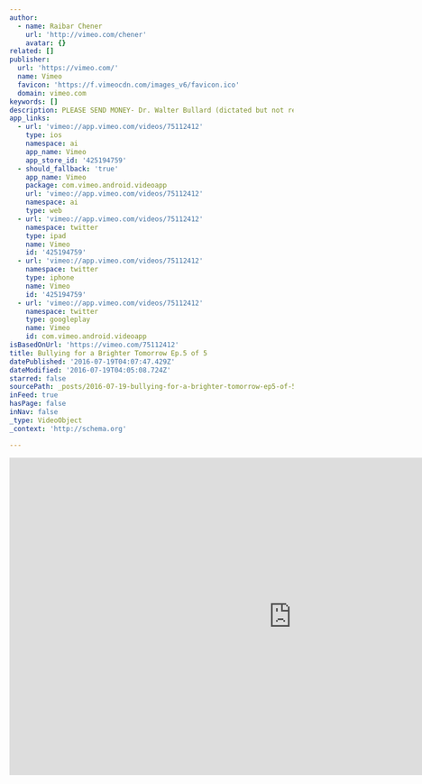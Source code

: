```yaml
---
author:
  - name: Raibar Chener
    url: 'http://vimeo.com/chener'
    avatar: {}
related: []
publisher:
  url: 'https://vimeo.com/'
  name: Vimeo
  favicon: 'https://f.vimeocdn.com/images_v6/favicon.ico'
  domain: vimeo.com
keywords: []
description: PLEASE SEND MONEY- Dr. Walter Bullard (dictated but not read)
app_links:
  - url: 'vimeo://app.vimeo.com/videos/75112412'
    type: ios
    namespace: ai
    app_name: Vimeo
    app_store_id: '425194759'
  - should_fallback: 'true'
    app_name: Vimeo
    package: com.vimeo.android.videoapp
    url: 'vimeo://app.vimeo.com/videos/75112412'
    namespace: ai
    type: web
  - url: 'vimeo://app.vimeo.com/videos/75112412'
    namespace: twitter
    type: ipad
    name: Vimeo
    id: '425194759'
  - url: 'vimeo://app.vimeo.com/videos/75112412'
    namespace: twitter
    type: iphone
    name: Vimeo
    id: '425194759'
  - url: 'vimeo://app.vimeo.com/videos/75112412'
    namespace: twitter
    type: googleplay
    name: Vimeo
    id: com.vimeo.android.videoapp
isBasedOnUrl: 'https://vimeo.com/75112412'
title: Bullying for a Brighter Tomorrow Ep.5 of 5
datePublished: '2016-07-19T04:07:47.429Z'
dateModified: '2016-07-19T04:05:08.724Z'
starred: false
sourcePath: _posts/2016-07-19-bullying-for-a-brighter-tomorrow-ep5-of-5.md
inFeed: true
hasPage: false
inNav: false
_type: VideoObject
_context: 'http://schema.org'

---
```

<iframe src="https://cdn.embedly.com/widgets/media.html?src=https%3A%2F%2Fplayer.vimeo.com%2Fvideo%2F75112412&amp;url=https%3A%2F%2Fvimeo.com%2F75112412&amp;image=http%3A%2F%2Fi.vimeocdn.com%2Fvideo%2F449595383_1280.jpg&amp;key=b7d04c9b404c499eba89ee7072e1c4f7&amp;type=text%2Fhtml&amp;schema=vimeo" width="1000" height="563" scrolling="no" frameborder="0" allowfullscreen="" style=""></iframe>